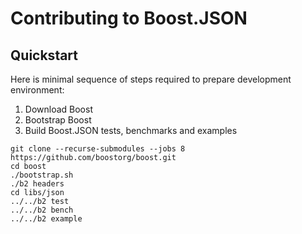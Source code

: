 # Contributing to Boost.JSON

## Quickstart

Here is minimal sequence of steps required to prepare development environment:

1. Download Boost
2. Bootstrap Boost
3. Build Boost.JSON tests, benchmarks and examples

```
git clone --recurse-submodules --jobs 8 https://github.com/boostorg/boost.git
cd boost
./bootstrap.sh
./b2 headers
cd libs/json
../../b2 test
../../b2 bench
../../b2 example
```
